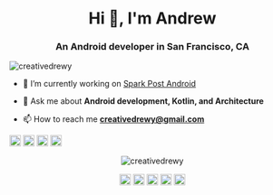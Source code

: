 <h1 align="center">Hi 👋, I'm Andrew</h1>
<h3 align="center">An Android developer in San Francisco, CA</h3>
<p align="left"> <img src="https://komarev.com/ghpvc/?username=creativedrewy" alt="creativedrewy" /> </p>

- 🔭 I’m currently working on [Spark Post Android](https://play.google.com/store/apps/details?id=com.adobe.spark.post&hl=en_US)

- 💬 Ask me about **Android development, Kotlin, and Architecture**

- 📫 How to reach me **creativedrewy@gmail.com**

<p align="left"><img src="https://konpa.github.io/devicon/devicon.git/icons/android/android-original-wordmark.svg" alt="android" width="20" height="20"/> <img src="https://konpa.github.io/devicon/devicon.git/icons/csharp/csharp-original.svg" alt="csharp" width="20" height="20"/> <img src="https://konpa.github.io/devicon/devicon.git/icons/java/java-original-wordmark.svg" alt="java" width="20" height="20"/> <img src="https://konpa.github.io/devicon/devicon.git/icons/typescript/typescript-original.svg" alt="typescript" width="20" height="20"/></p><p align="center"> <img src="https://github-readme-stats.vercel.app/api?username=creativedrewy&show_icons=true" alt="creativedrewy" /> </p>

<p align="center">
<a href="https://twitter.com/creativedrewy" target="blank"><img align="center" src="https://cdn.jsdelivr.net/npm/simple-icons@3.0.1/icons/twitter.svg" alt="creativedrewy" height="20" width="20" /></a>
<a href="https://linkedin.com/in/creativedrewy" target="blank"><img align="center" src="https://cdn.jsdelivr.net/npm/simple-icons@3.0.1/icons/linkedin.svg" alt="creativedrewy" height="20" width="20" /></a>
<a href="https://instagram.com/creativedrewy" target="blank"><img align="center" src="https://cdn.jsdelivr.net/npm/simple-icons@3.0.1/icons/instagram.svg" alt="creativedrewy" height="20" width="20" /></a>
<a href="https://www.behance.net/creativedrewy" target="blank"><img align="center" src="https://cdn.jsdelivr.net/npm/simple-icons@3.0.1/icons/behance.svg" alt="creativedrewy" height="20" width="20" /></a>
<a href="https://www.youtube.com/c/creativedrewy" target="blank"><img align="center" src="https://cdn.jsdelivr.net/npm/simple-icons@3.0.1/icons/youtube.svg" alt="creativedrewy" height="20" width="20" /></a>
</p>
